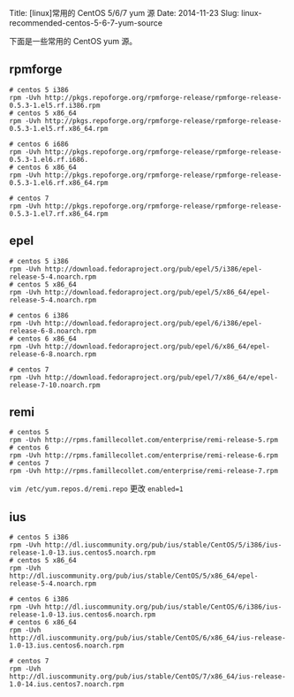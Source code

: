 Title: [linux]常用的 CentOS 5/6/7 yum 源
Date: 2014-11-23
Slug: linux-recommended-centos-5-6-7-yum-source

下面是一些常用的 CentOS yum 源。

## rpmforge

    # centos 5 i386
    rpm -Uvh http://pkgs.repoforge.org/rpmforge-release/rpmforge-release-0.5.3-1.el5.rf.i386.rpm
    # centos 5 x86_64
    rpm -Uvh http://pkgs.repoforge.org/rpmforge-release/rpmforge-release-0.5.3-1.el5.rf.x86_64.rpm
    
    # centos 6 i686
    rpm -Uvh http://pkgs.repoforge.org/rpmforge-release/rpmforge-release-0.5.3-1.el6.rf.i686.
    # centos 6 x86_64
    rpm -Uvh http://pkgs.repoforge.org/rpmforge-release/rpmforge-release-0.5.3-1.el6.rf.x86_64.rpm
    
    # centos 7
    rpm -Uvh http://pkgs.repoforge.org/rpmforge-release/rpmforge-release-0.5.3-1.el7.rf.x86_64.rpm

## epel

    # centos 5 i386
    rpm -Uvh http://download.fedoraproject.org/pub/epel/5/i386/epel-release-5-4.noarch.rpm
    # centos 5 x86_64
    rpm -Uvh http://download.fedoraproject.org/pub/epel/5/x86_64/epel-release-5-4.noarch.rpm
    
    # centos 6 i386
    rpm -Uvh http://download.fedoraproject.org/pub/epel/6/i386/epel-release-6-8.noarch.rpm
    # centos 6 x86_64
    rpm -Uvh http://download.fedoraproject.org/pub/epel/6/x86_64/epel-release-6-8.noarch.rpm
    
    # centos 7
    rpm -Uvh http://download.fedoraproject.org/pub/epel/7/x86_64/e/epel-release-7-10.noarch.rpm

## remi

    # centos 5
    rpm -Uvh http://rpms.famillecollet.com/enterprise/remi-release-5.rpm
    # centos 6
    rpm -Uvh http://rpms.famillecollet.com/enterprise/remi-release-6.rpm
    # centos 7
    rpm -Uvh http://rpms.famillecollet.com/enterprise/remi-release-7.rpm
`vim /etc/yum.repos.d/remi.repo` 更改 `enabled=1`


## ius

    # centos 5 i386
    rpm -Uvh http://dl.iuscommunity.org/pub/ius/stable/CentOS/5/i386/ius-release-1.0-13.ius.centos5.noarch.rpm
    # centos 5 x86_64
    rpm -Uvh http://dl.iuscommunity.org/pub/ius/stable/CentOS/5/x86_64/epel-release-5-4.noarch.rpm
    
    # centos 6 i386
    rpm -Uvh http://dl.iuscommunity.org/pub/ius/stable/CentOS/6/i386/ius-release-1.0-13.ius.centos6.noarch.rpm
    # centos 6 x86_64
    rpm -Uvh http://dl.iuscommunity.org/pub/ius/stable/CentOS/6/x86_64/ius-release-1.0-13.ius.centos6.noarch.rpm
    
    # centos 7
    rpm -Uvh http://dl.iuscommunity.org/pub/ius/stable/CentOS/7/x86_64/ius-release-1.0-14.ius.centos7.noarch.rpm

<!-- yum install centos-release-SCL -->

